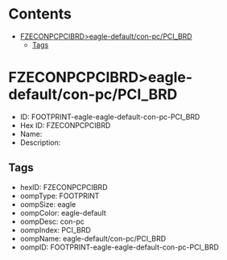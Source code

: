 



Contents
========

* [FZECONPCPCIBRD>eagle-default/con-pc/PCI_BRD](#fzeconpcpcibrdeagle-defaultcon-pcpci_brd)
	* [Tags](#tags)

# FZECONPCPCIBRD>eagle-default/con-pc/PCI_BRD

- ID: FOOTPRINT-eagle-eagle-default-con-pc-PCI_BRD
- Hex ID: FZECONPCPCIBRD
- Name: 
- Description: 

## Tags

- hexID: FZECONPCPCIBRD
- oompType: FOOTPRINT
- oompSize: eagle
- oompColor: eagle-default
- oompDesc: con-pc
- oompIndex: PCI_BRD
- oompName: eagle-default/con-pc/PCI_BRD
- oompID: FOOTPRINT-eagle-eagle-default-con-pc-PCI_BRD
